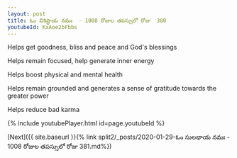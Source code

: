 ```yaml
---
layout: post
title: ఓం విశిష్టాయ నమః  - 1008 రోజుల తపస్సులో రోజు  380
youtubeId: KxAoe2bFbbs
---
```

 
 
Helps get goodness, bliss and peace and God's blessings
 
Helps remain focused, help generate inner energy 
 
Helps boost physical and mental health 
 
Helps remain grounded and generates a sense of gratitude towards the greater power 
 
Helps reduce bad karma
 
 
 
 


{% include youtubePlayer.html id=page.youtubeId %}
 
[Next]({{ site.baseurl }}{% link  split2/_posts/2020-01-29-ఓం సులభాయ నమః  - 1008 రోజుల తపస్సులో రోజు  381.md%})
 
